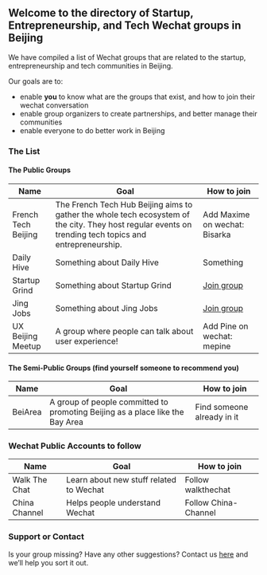 ## Welcome to the directory of Startup, Entrepreneurship, and Tech Wechat groups in Beijing

We have compiled a list of Wechat groups that are related to the startup, entrepreneurship and tech communities in Beijing.

Our goals are to:
- enable **you** to know what are the groups that exist, and how to join their wechat conversation
- enable group organizers to create partnerships, and better manage their communities
- enable everyone to do better work in Beijing


### The List

#### The Public Groups

Name | Goal | How to join
------------ | ------------- | -------------
French Tech Beijing | The French Tech Hub Beijing aims to gather the whole tech ecosystem of the city. They host regular events on trending tech topics and entrepreneurship. | Add Maxime on wechat: Bisarka
Daily Hive | Something about Daily Hive | Something
Startup Grind | Something about Startup Grind | [Join group](https://github.com/contact)
Jing Jobs | Something about Jing Jobs | [Join group](https://github.com/contact)
UX Beijing Meetup | A group where people can talk about user experience! | Add Pine on wechat: mepine


#### The Semi-Public Groups (find yourself someone to recommend you)

Name | Goal | How to join
------------ | ------------- | -------------
BeiArea | A group of people committed to promoting Beijing as a place like the Bay Area | Find someone already in it


### Wechat Public Accounts to follow

Name | Goal | How to join
------------ | ------------- | -------------
Walk The Chat | Learn about new stuff related to Wechat | Follow walkthechat
China Channel | Helps people understand Wechat | Follow China-Channel


### Support or Contact

Is your group missing? Have any other suggestions? 
Contact us [here](https://github.com/contact) and we’ll help you sort it out.
